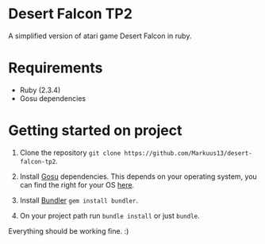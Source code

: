 # Desert Falcon TP2
A simplified version of atari game Desert Falcon in ruby.

# Requirements
- Ruby (2.3.4)
- Gosu dependencies

# Getting started on project
1. Clone the repository `git clone https://github.com/Markuus13/desert-falcon-tp2`.

2. Install [Gosu](https://github.com/gosu/gosu) dependencies.
This depends on your operating system, you can find the right for your OS [here](https://github.com/gosu/gosu/wiki).

3. Install [Bundler](http://bundler.io/) `gem install bundler`.

4. On your project path run `bundle install` or just `bundle`.

Everything should be working fine. :)
